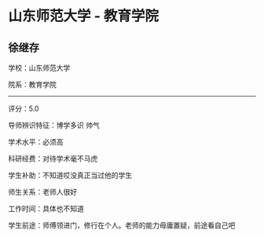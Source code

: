 # 山东师范大学 - 教育学院

## 徐继存

学校：山东师范大学

院系：教育学院

* * *

评分：5.0

导师辨识特征：博学多识 帅气

学术水平：必须高

科研经费：对待学术毫不马虎

学生补助：不知道哎没真正当过他的学生

师生关系：老师人很好

工作时间：具体也不知道

学生前途：师傅领进门，修行在个人。老师的能力毋庸置疑，前途看自己吧
